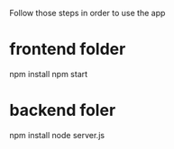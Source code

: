 Follow those steps in order to use the app

# frontend folder
npm install
npm start

# backend foler
npm install
node server.js